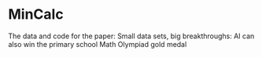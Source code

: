 # MinCalc
The data and code for the paper: Small data sets, big breakthroughs: AI can also win the primary school Math Olympiad gold medal
